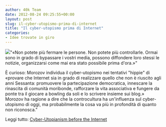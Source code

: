 ```yaml
---
author: 40k Team
date: 2012-08-24 09:25:55+00:00
layout: post
slug: il-cyber-utopismo-prima-di-internet
title: "Il cyber-utopismo prima di Internet"
categories:
- Idee trovate in giro
---
```


![](http://40k.it/wp-content/uploads/2012/08/portapak.jpeg)"«Non potete più fermare le persone. Non potete più controllarle. Ormai sono in grado di bypassare i vostri media, possono diffondere loro stessi le notizie, organizzarsi come mai era stato possibile prima d'ora.»"  

È curioso: Morozov individua il cyber-utopismo nei tentativi "hippie" di «provare che Internet sia in grado di realizzare quello che non è riuscito agli anni Sessanta: promuovere la partecipazione democratica, innescare la rinascita di comunità moribonde, rafforzare la vita associativa e fungere da ponte tra il giocare a bowling da soli e lo scrivere insieme sui blog.» Morozov ha ragione a dire che la controcultura ha un'influenza sul cyber-utopismo di oggi, ma probabilmente la cosa va più in profondità di quanto non riconosca."

Leggi tutto: [Cyber-Utopianism before the Internet](http://historicalpresent.net/2012/08/cyber-utopianism/)
